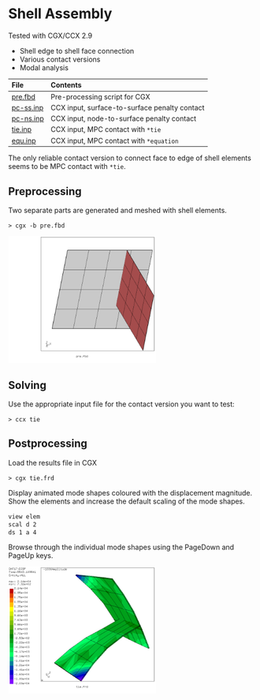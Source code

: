 # Shell Assembly
Tested with CGX/CCX 2.9

+ Shell edge to shell face connection
+ Various contact versions
+ Modal analysis


| File                   | Contents                                      |
| :-------------         | :-------------                                |
| [pre.fbd](pre.fbd)     | Pre-processing script for CGX                 |
| [pc-ss.inp](pc-ss.inp) | CCX input, surface-to-surface penalty contact |
| [pc-ns.inp](pc-ns.inp) | CCX input, node-to-surface penalty contact    |
| [tie.inp](tie.inp)     | CCX input, MPC contact with `*tie`            |
| [equ.inp](equ.inp)     | CCX input, MPC contact with `*equation`       |

The only reliable contact version to connect face to edge of shell elements seems to be MPC contact with `*tie`.

## Preprocessing
Two separate parts are generated and meshed with shell elements.
```
> cgx -b pre.fbd
```
<img src="model.png" width="300">

## Solving
Use the appropriate input file  for the contact version you want to test:
```
> ccx tie
```

## Postprocessing

Load the results file in CGX
```
> cgx tie.frd
```
Display animated mode shapes coloured with the displacement magnitude. Show the elements and increase the default scaling of the mode shapes.
```
view elem
scal d 2
ds 1 a 4
```
Browse through the individual mode shapes using the PageDown and PageUp keys.

<img src="mode9.png" width="300">
